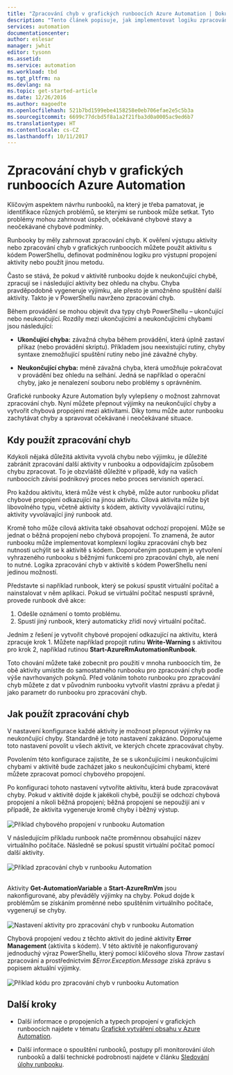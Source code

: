 ```yaml
---
title: "Zpracování chyb v grafických runboocích Azure Automation | Dokumentace Microsoftu"
description: "Tento článek popisuje, jak implementovat logiku zpracování chyb v grafických runboocích Azure Automation."
services: automation
documentationcenter: 
author: eslesar
manager: jwhit
editor: tysonn
ms.assetid: 
ms.service: automation
ms.workload: tbd
ms.tgt_pltfrm: na
ms.devlang: na
ms.topic: get-started-article
ms.date: 12/26/2016
ms.author: magoedte
ms.openlocfilehash: 521b7bd1599ebe4158258e0eb706efae2e5c5b3a
ms.sourcegitcommit: 6699c77dcbd5f8a1a2f21fba3d0a0005ac9ed6b7
ms.translationtype: HT
ms.contentlocale: cs-CZ
ms.lasthandoff: 10/11/2017
---
```

# <a name="error-handling-in-azure-automation-graphical-runbooks"></a>Zpracování chyb v grafických runboocích Azure Automation

Klíčovým aspektem návrhu runbooků, na který je třeba pamatovat, je identifikace různých problémů, se kterými se runbook může setkat. Tyto problémy mohou zahrnovat úspěch, očekávané chybové stavy a neočekávané chybové podmínky.

Runbooky by měly zahrnovat zpracování chyb. K ověření výstupu aktivity nebo zpracování chyb v grafických runboocích můžete použít aktivitu s kódem PowerShellu, definovat podmíněnou logiku pro výstupní propojení aktivity nebo použít jinou metodu.          

Často se stává, že pokud v aktivitě runbooku dojde k neukončující chybě, zpracují se i následující aktivity bez ohledu na chybu. Chyba pravděpodobně vygeneruje výjimku, ale přesto je umožněno spuštění další aktivity. Takto je v PowerShellu navrženo zpracování chyb.    

Během provádění se mohou objevit dva typy chyb PowerShellu – ukončující nebo neukončující. Rozdíly mezi ukončujícími a neukončujícími chybami jsou následující:

* **Ukončující chyba:** závažná chyba během provádění, která úplně zastaví příkaz (nebo provádění skriptu). Příkladem jsou neexistující rutiny, chyby syntaxe znemožňující spuštění rutiny nebo jiné závažné chyby.

* **Neukončující chyba:** méně závažná chyba, která umožňuje pokračovat v provádění bez ohledu na selhání. Jedná se například o operační chyby, jako je nenalezení souboru nebo problémy s oprávněním.

Grafické runbooky Azure Automation byly vylepšeny o možnost zahrnovat zpracování chyb. Nyní můžete přepnout výjimky na neukončující chyby a vytvořit chybová propojení mezi aktivitami. Díky tomu může autor runbooku zachytávat chyby a spravovat očekávané i neočekávané situace.  

## <a name="when-to-use-error-handling"></a>Kdy použít zpracování chyb

Kdykoli nějaká důležitá aktivita vyvolá chybu nebo výjimku, je důležité zabránit zpracování další aktivity v runbooku a odpovídajícím způsobem chybu zpracovat. To je obzvláště důležité v případě, kdy na vašich runboocích závisí podnikový proces nebo proces servisních operací.

Pro každou aktivitu, která může vést k chybě, může autor runbooku přidat chybové propojení odkazující na jinou aktivitu.  Cílová aktivita může být libovolného typu, včetně aktivity s kódem, aktivity vyvolávající rutinu, aktivity vyvolávající jiný runbook atd.

Kromě toho může cílová aktivita také obsahovat odchozí propojení. Může se jednat o běžná propojení nebo chybová propojení. To znamená, že autor runbooku může implementovat komplexní logiku zpracování chyb bez nutnosti uchýlit se k aktivitě s kódem. Doporučeným postupem je vytvoření vyhrazeného runbooku s běžnými funkcemi pro zpracování chyb, ale není to nutné. Logika zpracování chyb v aktivitě s kódem PowerShellu není jedinou možností.  

Představte si například runbook, který se pokusí spustit virtuální počítač a nainstalovat v něm aplikaci. Pokud se virtuální počítač nespustí správně, provede runbook dvě akce:

1. Odešle oznámení o tomto problému.
2. Spustí jiný runbook, který automaticky zřídí nový virtuální počítač.

Jedním z řešení je vytvořit chybové propojení odkazující na aktivitu, která zpracuje krok 1. Můžete například propojit rutinu **Write-Warning** s aktivitou pro krok 2, například rutinou **Start-AzureRmAutomationRunbook**.

Toto chování můžete také zobecnit pro použití v mnoha runboocích tím, že obě aktivity umístíte do samostatného runbooku pro zpracování chyb podle výše navrhovaných pokynů. Před voláním tohoto runbooku pro zpracování chyb můžete z dat v původním runbooku vytvořit vlastní zprávu a předat ji jako parametr do runbooku pro zpracování chyb.

## <a name="how-to-use-error-handling"></a>Jak použít zpracování chyb

V nastavení konfigurace každé aktivity je možnost přepnout výjimky na neukončující chyby. Standardně je toto nastavení zakázáno. Doporučujeme toto nastavení povolit u všech aktivit, ve kterých chcete zpracovávat chyby.  

Povolením této konfigurace zajistíte, že se s ukončujícími i neukončujícími chybami v aktivitě bude zacházet jako s neukončujícími chybami, které můžete zpracovat pomocí chybového propojení.  

Po konfiguraci tohoto nastavení vytvoříte aktivitu, která bude zpracovávat chyby. Pokud v aktivitě dojde k jakékoli chybě, použijí se odchozí chybová propojení a nikoli běžná propojení; běžná propojení se nepoužijí ani v případě, že aktivita vygeneruje kromě chyby i běžný výstup.<br><br> ![Příklad chybového propojení v runbooku Automation](media/automation-runbook-graphical-error-handling/error-link-example.png)

V následujícím příkladu runbook načte proměnnou obsahující název virtuálního počítače. Následně se pokusí spustit virtuální počítač pomocí další aktivity.<br><br> ![Příklad zpracování chyb v runbooku Automation](media/automation-runbook-graphical-error-handling/runbook-example-error-handling.png)<br><br>      

Aktivity **Get-AutomationVariable** a **Start-AzureRmVm** jsou nakonfigurované, aby převáděly výjimky na chyby.  Pokud dojde k problémům se získáním proměnné nebo spuštěním virtuálního počítače, vygenerují se chyby.<br><br> ![Nastavení aktivity pro zpracování chyb v runbooku Automation](media/automation-runbook-graphical-error-handling/activity-blade-convertexception-option.png)

Chybová propojení vedou z těchto aktivit do jediné aktivity **Error Management** (aktivita s kódem). V této aktivitě je nakonfigurovaný jednoduchý výraz PowerShellu, který pomocí klíčového slova *Throw* zastaví zpracování a prostřednictvím *$Error.Exception.Message* získá zprávu s popisem aktuální výjimky.<br><br> ![Příklad kódu pro zpracování chyb v runbooku Automation](media/automation-runbook-graphical-error-handling/runbook-example-error-handling-code.png)


## <a name="next-steps"></a>Další kroky

* Další informace o propojeních a typech propojení v grafických runboocích najdete v tématu [Grafické vytváření obsahu v Azure Automation](automation-graphical-authoring-intro.md#links-and-workflow).

* Další informace o spouštění runbooků, postupy při monitorování úloh runbooků a další technické podrobnosti najdete v článku [Sledování úlohy runbooku](automation-runbook-execution.md).
